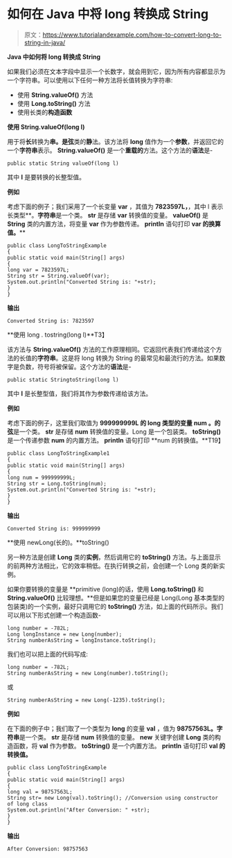 # 如何在 Java 中将 long 转换成 String

> 原文：<https://www.tutorialandexample.com/how-to-convert-long-to-string-in-java/>

**Java 中如何将 long 转换成 String**

如果我们必须在文本字段中显示一个长数字，就会用到它，因为所有内容都显示为一个字符串。可以使用以下任何一种方法将长值转换为字符串:

*   使用 **String.valueOf()** 方法
*   使用 **Long.toString()** 方法
*   使用长类的**构造函数**

**使用 String.valueOf(long l)**

用于将**长**转换为**串。**是**弦**类的**静**法。该方法将 **long** 值作为一个**参数**，并返回它的一个**字符串**表示。 **String.valueOf()** 是一个**重载的**方法。这个方法的**语法**是-

```
public static String valueOf(long l)
```

其中 **l** 是要转换的长整型值。

**例如**

考虑下面的例子；我们采用了一个长变量 **var** ，其值为 **7823597L，**，其中 l 表示长类型**。**字符串**是一个类。 **str** 是存储 **var** 转换值的变量。 **valueOf()** 是 **String** 类的内置方法，将变量 **var** 作为参数传递。 **println** 语句打印 **var 的换算值。****

```
public class LongToStringExample
{
public static void main(String[] args)
{
long var = 7823597L;
String str = String.valueOf(var);
System.out.println("Converted String is: "+str);
}
}
```

**输出**

```
Converted String is: 7823597
```

**使用 long . tostring(long l)**T3】

该方法与 **String.valueOf()** 方法的工作原理相同。它返回代表我们传递给这个方法的长值的**字符串**。这是将 long 转换为 String 的最常见和最流行的方法。如果数字是负数，符号将被保留。这个方法的**语法**是-

```
public static StringtoString(long l)
```

其中 **l** 是长整型值，我们将其作为参数传递给该方法。

**例如**

考虑下面的例子，这里我们取值为 **999999999L 的 long 类型的变量 **num** 。**的**弦**是一个类。 **str** 是存储 **num** 转换值的变量。Long 是一个包装类。 **toString()** 是一个传递参数 **num** 的内置方法。 **println** 语句打印 **num 的转换值。**T19】

```
public class LongToStringExample1
{
public static void main(String[] args)
{
long num = 999999999L;
String str = Long.toString(num);
System.out.println("Converted String is: "+str);
}
}
```

**输出**

```
Converted String is: 999999999
```

**使用 newLong(长的)。**toString()

另一种方法是创建 **Long** 类的**实例**，然后调用它的 **toString()** 方法。与上面显示的前两种方法相比，它的效率稍低。在执行转换之前，会创建一个 Long 类的新实例。

如果你要转换的变量是 **primitive (long)的话，使用 **Long.toString()** 和 **String.valueOf()** 比较理想。**但是如果您的变量已经是 Long(Long 基本类型的包装类)的一个实例，最好只调用它的 **toString()** 方法，如上面的代码所示。我们可以用以下形式创建一个构造函数-

```
long number = -782L;
Long longInstance = new Long(number);      
String numberAsString = longInstance.toString();
```

我们也可以把上面的代码写成:

```
long number = -782L;
String numberAsString = new Long(number).toString();
```

或

```
String numberAsString = new Long(-1235).toString();
```

**例如**

在下面的例子中；我们取了一个类型为 **long** 的变量 **val** ，值为 **98757563L。字符串**是一个类。 **str** 是存储 **num** 转换值的变量。 **new** 关键字创建 **Long** 类的构造函数，将 **val** 作为参数。 **toString()** 是一个内置方法。 **println** 语句打印 **val 的转换值。**

```
public class LongToStringExample
{
public static void main(String[] args)
{
long val = 98757563L;
String str= new Long(val).toString(); //Conversion using constructor of long class
System.out.println("After Conversion: " +str);
}
}
```

**输出**

```
After Conversion: 98757563
```